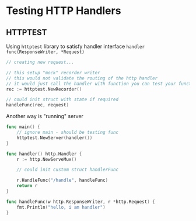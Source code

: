 # Testing HTTP Handlers


## HTTPTEST

Using `httptest` library to satisfy handler interface `handler func(ResponseWriter, *Request)`
```go
// creating new request...

// this setup "mock" recorder writer
// this would not validate the routing of the http handler
// it would just call the handler with function you can test your function
rec := httptest.NewRecorder()

// could init struct with state if required
handleFunc(rec, request)
```

Another way is "running" server
```go
func main() {
	// ignore main - should be testing func
	httptest.NewServer(handler())
}

func handler() http.Handler {
	r := http.NewServeMux()

	// could init custom struct handlerFunc

	r.HandleFunc("/handle", handleFunc)
	return r
}

func handleFunc(w http.ResponseWriter, r *http.Request) {
	fmt.Println("hello, i am handler")
}
```